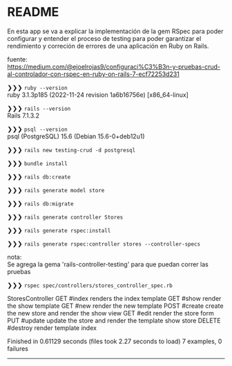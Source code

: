 # README

En esta app se va a explicar la implementación de la gem RSpec para poder configurar y entender el proceso de testing para poder garantizar el rendimiento y correción de errores de una aplicación en Ruby on Rails.

fuente:  
https://medium.com/@ejoelrojas9/configuraci%C3%B3n-y-pruebas-crud-al-controlador-con-rspec-en-ruby-on-rails-7-ecf72253d231

❯❯❯ ```ruby --version```  
ruby 3.1.3p185 (2022-11-24 revision 1a6b16756e) [x86_64-linux]

❯❯❯ ```rails --version```  
Rails 7.1.3.2

❯❯❯ ```psql --version```  
psql (PostgreSQL) 15.6 (Debian 15.6-0+deb12u1)

❯❯❯ ```rails new testing-crud -d postgresql```

❯❯❯ ```bundle install```

❯❯❯ ```rails db:create```

❯❯❯ ```rails generate model store```

❯❯❯ ```rails db:migrate```

❯❯❯ ```rails generate controller Stores```


❯❯❯ ```rails generate rspec:install```

❯❯❯ ```rails generate rspec:controller stores --controller-specs```

nota:  
Se agrega la gema 'rails-controller-testing' para que puedan correr las pruebas

❯❯❯ ```rspec spec/controllers/stores_controller_spec.rb```

StoresController
  GET #index
    renders the index template
  GET #show
    render the show template
  GET #new
    render the new template
  POST #create
    create the new store and render the show view
  GET #edit
    render the store form
  PUT #update
    update the store and render the template show store
  DELETE #destroy
    render template index

Finished in 0.61129 seconds (files took 2.27 seconds to load)
7 examples, 0 failures

---
